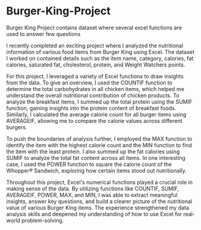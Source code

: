 # Burger-King-Project
Burger King Project contains dataset where several excel functions are used to answer few questions 


I recently completed an exciting project where I analyzed the nutritional information of various food items from Burger King using Excel. The dataset I worked on contained details such as the item name, category, calories, fat calories, saturated fat, cholesterol, protein, and Weight Watchers points.

For this project, I leveraged a variety of Excel functions to draw insights from the data. To give an overview, I used the COUNTIF function to determine the total carbohydrates in all chicken items, which helped me understand the overall nutritional contribution of chicken products. To analyze the breakfast items, I summed up the total protein using the SUMIF function, gaining insights into the protein content of breakfast foods. Similarly, I calculated the average calorie count for all burger items using AVERAGEIF, allowing me to compare the calorie values across different burgers.

To push the boundaries of analysis further, I employed the MAX function to identify the item with the highest calorie count and the MIN function to find the item with the least protein. I also summed up the fat calories using SUMIF to analyze the total fat content across all items. In one interesting case, I used the POWER function to square the calorie count of the Whopper® Sandwich, exploring how certain items stood out nutritionally.

Throughout this project, Excel's numerical functions played a crucial role in making sense of the data. By utilizing functions like COUNTIF, SUMIF, AVERAGEIF, POWER, MAX, and MIN, I was able to extract meaningful insights, answer key questions, and build a clearer picture of the nutritional value of various Burger King items. The experience strengthened my data analysis skills and deepened my understanding of how to use Excel for real-world problem-solving.
